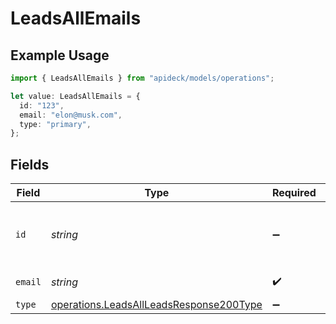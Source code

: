 # LeadsAllEmails

## Example Usage

```typescript
import { LeadsAllEmails } from "apideck/models/operations";

let value: LeadsAllEmails = {
  id: "123",
  email: "elon@musk.com",
  type: "primary",
};
```

## Fields

| Field                                                                                              | Type                                                                                               | Required                                                                                           | Description                                                                                        | Example                                                                                            |
| -------------------------------------------------------------------------------------------------- | -------------------------------------------------------------------------------------------------- | -------------------------------------------------------------------------------------------------- | -------------------------------------------------------------------------------------------------- | -------------------------------------------------------------------------------------------------- |
| `id`                                                                                               | *string*                                                                                           | :heavy_minus_sign:                                                                                 | Unique identifier for the email address                                                            | 123                                                                                                |
| `email`                                                                                            | *string*                                                                                           | :heavy_check_mark:                                                                                 | Email address                                                                                      | elon@musk.com                                                                                      |
| `type`                                                                                             | [operations.LeadsAllLeadsResponse200Type](../../models/operations/leadsallleadsresponse200type.md) | :heavy_minus_sign:                                                                                 | Email type                                                                                         | primary                                                                                            |
